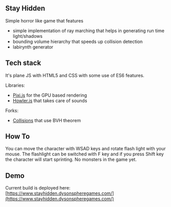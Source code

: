 ## Stay Hidden
Simple horror like game that features
- simple implementation of ray marching that helps in generating run time light/shadows
- bounding volume hierarchy that speeds up collision detection
- labirynth generator

## Tech stack
It's plane JS with HTML5 and CSS with some use of ES6 features.

Libraries:
- [Pixi.js](https://www.pixijs.com/) for the GPU based rendering
- [Howler.js](https://howlerjs.com/) that takes care of sounds

Forks:
- [Collisions](https://github.com/YesIDont/Collisions) that use BVH theorem

## How To
You can move the character with WSAD keys and rotate flash light with your mouse. The flashlight can be switched with F key and if you press Shift key the character will start sprinting. No monsters in the game yet.

## Demo
Current build is deployed here: [https://www.stayhidden.dysonspheregames.com/](https://www.stayhidden.dysonspheregames.com/)
